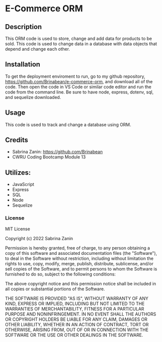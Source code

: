 # E-Commerce ORM

## Description

This ORM code is used to store, change and add data for products to be sold. This code is used to change data in a database with data objects that depend and change each other.

## Installation

To get the deployment enviroment to run, go to my github repository, https://github.com/Brinabean/e-commerce-orm, and download all of the code. Then open the code in VS Code or similar code editor and run the code from the command line. Be sure to have node, express, dotenv, sql, and sequelize downloaded.

## Usage

This code is used to track and change a database using ORM.

## Credits

- Sabrina Zanin: https://github.com/Brinabean
- CWRU Coding Bootcamp Module 13

## Utilizes:

- JavaScript
- Express
- SQL
- Node
- Sequelize

### License

MIT License

Copyright (c) 2022 Sabrina Zanin

Permission is hereby granted, free of charge, to any person obtaining a copy
of this software and associated documentation files (the "Software"), to deal
in the Software without restriction, including without limitation the rights
to use, copy, modify, merge, publish, distribute, sublicense, and/or sell
copies of the Software, and to permit persons to whom the Software is
furnished to do so, subject to the following conditions:

The above copyright notice and this permission notice shall be included in all
copies or substantial portions of the Software.

THE SOFTWARE IS PROVIDED "AS IS", WITHOUT WARRANTY OF ANY KIND, EXPRESS OR
IMPLIED, INCLUDING BUT NOT LIMITED TO THE WARRANTIES OF MERCHANTABILITY,
FITNESS FOR A PARTICULAR PURPOSE AND NONINFRINGEMENT. IN NO EVENT SHALL THE
AUTHORS OR COPYRIGHT HOLDERS BE LIABLE FOR ANY CLAIM, DAMAGES OR OTHER
LIABILITY, WHETHER IN AN ACTION OF CONTRACT, TORT OR OTHERWISE, ARISING FROM,
OUT OF OR IN CONNECTION WITH THE SOFTWARE OR THE USE OR OTHER DEALINGS IN THE
SOFTWARE.
